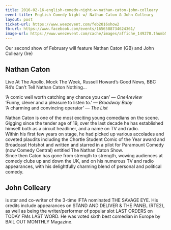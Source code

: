 ```yaml
---
title: 2016-02-16-english-comedy-night-w-nathan-caton-john-colleary
event-title: English Comedy Night w/ Nathan Caton & John Colleary
layout: post
ticket-url: https://www.weezevent.com/feb2016show2
fb-url: https://www.facebook.com/events/1656588734624361/
image-url: https://www.weezevent.com/cache/images/affiche_149270.thumb53700.1451647561.jpg
---
```


Our second show of February will feature Nathan Caton (GB) and John Colleary (Ire)
 
## Nathan Caton
Live At The Apollo, Mock The Week, Russell Howard’s Good News, BBC R4’s Can’t Tell Nathan Caton Nothing…

‘A comic well worth catching any chance you can’ &mdash; *One4review*  
‘Funny, clever and a pleasure to listen to.’ &mdash; *Broadway Baby*  
‘A charming and convincing operator’ &mdash; *The List*

Nathan Caton is one of the most exciting young comedians on the scene. Gigging since the tender age of 19, over the last decade he has established himself both as a circuit headliner, and a name on TV and radio.  
Within his first few years on stage, he had picked up various accolades and coveted plaudits including the Chortle Student Comic of the Year award and Broadcast Hotshot and written and starred in a pilot for Paramount Comedy (now Comedy Central) entitled The Nathan Caton Show.  
Since then Caton has gone from strength to strength, wowing audiences at comedy clubs up and down the UK, and on his numerous TV and radio appearances, with his delightfully charming blend of personal and political comedy.
 
## John Colleary
is star and co-writer of the 3-time IFTA nominated THE SAVAGE EYE. His credits include appearances on STAND AND DELIVER & THE PANEL (RTE2), as well as being the writer/performer of popular slot LAST ORDERS on TODAY FMs LAST WORD. He was voted sixth best comedian in Europe by BAIL OUT MONTHLY Magazine.